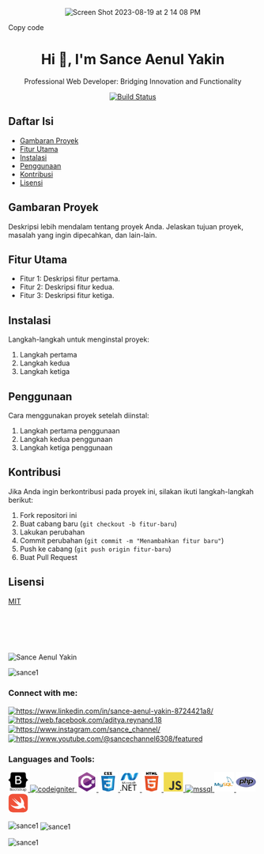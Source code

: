 <p align="center">
<img width="1024" alt="Screen Shot 2023-08-19 at 2 14 08 PM" src="https://github.com/sance1/Project7Aug2023/assets/92260329/08498ce4-cdc4-411a-b920-b8e2f7e24396">
</p>


Copy code
<!-- Judul Proyek -->
<h1 align="center">Hi 👋, I'm Sance Aenul Yakin</h1>

<!-- Deskripsi Proyek -->
<p align="center">Professional Web Developer: Bridging Innovation and Functionality</p>

<!-- Status Build -->
<p align="center">
  <a href="#">
    <img src="https://img.shields.io/badge/build-passing-brightgreen.svg" alt="Build Status">
  </a>
</p>

<!-- Daftar Isi -->
## Daftar Isi

- [Gambaran Proyek](#gambaran-proyek)
- [Fitur Utama](#fitur-utama)
- [Instalasi](#instalasi)
- [Penggunaan](#penggunaan)
- [Kontribusi](#kontribusi)
- [Lisensi](#lisensi)

<!-- Gambaran Proyek -->
## Gambaran Proyek

Deskripsi lebih mendalam tentang proyek Anda. Jelaskan tujuan proyek, masalah yang ingin dipecahkan, dan lain-lain.

<!-- Fitur Utama -->
## Fitur Utama

- Fitur 1: Deskripsi fitur pertama.
- Fitur 2: Deskripsi fitur kedua.
- Fitur 3: Deskripsi fitur ketiga.

<!-- Instalasi -->
## Instalasi

Langkah-langkah untuk menginstal proyek:

1. Langkah pertama
2. Langkah kedua
3. Langkah ketiga

<!-- Penggunaan -->
## Penggunaan

Cara menggunakan proyek setelah diinstal:

1. Langkah pertama penggunaan
2. Langkah kedua penggunaan
3. Langkah ketiga penggunaan

<!-- Kontribusi -->
## Kontribusi

Jika Anda ingin berkontribusi pada proyek ini, silakan ikuti langkah-langkah berikut:

1. Fork repositori ini
2. Buat cabang baru (`git checkout -b fitur-baru`)
3. Lakukan perubahan
4. Commit perubahan (`git commit -m "Menambahkan fitur baru"`)
5. Push ke cabang (`git push origin fitur-baru`)
6. Buat Pull Request

<!-- Lisensi -->
## Lisensi

[MIT](link-lisensi)

  
<br><br><br><br>

<p align="left"> <img src="https://scontent.fcgk3-1.fna.fbcdn.net/v/t39.30808-6/342019419_573017321476798_3161839677736738785_n.jpg?_nc_cat=109&ccb=1-7&_nc_sid=730e14&_nc_eui2=AeGNWY8b9BrquwhhF3TxXPNztUOss6oL6im1Q6yzqgvqKddnze0LRoZHlfben4JtEDaYjVYmsZ7i_TSXeRIW4xCL&_nc_ohc=4gPzy4P4ntEAX9ga3cC&_nc_zt=23&_nc_ht=scontent.fcgk3-1.fna&oh=00_AfCt7onsQrn8nRXWWCCj7axcINn5H4VMPHWoBdgvWyg0Sg&oe=64E55F7D" alt="Sance Aenul Yakin" width="200" height="250"/> </p>


<p align="left"> <img src="https://komarev.com/ghpvc/?username=sance1&label=Profile%20views&color=0e75b6&style=flat" alt="sance1" /> </p>

<h3 align="left">Connect with me:</h3>
<p align="left">
<a href="https://linkedin.com/in/https://www.linkedin.com/in/sance-aenul-yakin-8724421a8/" target="blank"><img align="center" src="https://raw.githubusercontent.com/rahuldkjain/github-profile-readme-generator/master/src/images/icons/Social/linked-in-alt.svg" alt="https://www.linkedin.com/in/sance-aenul-yakin-8724421a8/" height="30" width="40" /></a>
<a href="https://fb.com/https://web.facebook.com/aditya.reynand.18" target="blank"><img align="center" src="https://raw.githubusercontent.com/rahuldkjain/github-profile-readme-generator/master/src/images/icons/Social/facebook.svg" alt="https://web.facebook.com/aditya.reynand.18" height="30" width="40" /></a>
<a href="https://instagram.com/https://www.instagram.com/sance_channel/" target="blank"><img align="center" src="https://raw.githubusercontent.com/rahuldkjain/github-profile-readme-generator/master/src/images/icons/Social/instagram.svg" alt="https://www.instagram.com/sance_channel/" height="30" width="40" /></a>
<a href="https://www.youtube.com/c/https://www.youtube.com/@sancechannel6308/featured" target="blank"><img align="center" src="https://raw.githubusercontent.com/rahuldkjain/github-profile-readme-generator/master/src/images/icons/Social/youtube.svg" alt="https://www.youtube.com/@sancechannel6308/featured" height="30" width="40" /></a>
</p>

<h3 align="left">Languages and Tools:</h3>
<p align="left"> <a href="https://getbootstrap.com" target="_blank" rel="noreferrer"> <img src="https://raw.githubusercontent.com/devicons/devicon/master/icons/bootstrap/bootstrap-plain-wordmark.svg" alt="bootstrap" width="40" height="40"/> </a> <a href="https://codeigniter.com" target="_blank" rel="noreferrer"> <img src="https://cdn.worldvectorlogo.com/logos/codeigniter.svg" alt="codeigniter" width="40" height="40"/> </a> <a href="https://www.w3schools.com/cs/" target="_blank" rel="noreferrer"> <img src="https://raw.githubusercontent.com/devicons/devicon/master/icons/csharp/csharp-original.svg" alt="csharp" width="40" height="40"/> </a> <a href="https://www.w3schools.com/css/" target="_blank" rel="noreferrer"> <img src="https://raw.githubusercontent.com/devicons/devicon/master/icons/css3/css3-original-wordmark.svg" alt="css3" width="40" height="40"/> </a> <a href="https://dotnet.microsoft.com/" target="_blank" rel="noreferrer"> <img src="https://raw.githubusercontent.com/devicons/devicon/master/icons/dot-net/dot-net-original-wordmark.svg" alt="dotnet" width="40" height="40"/> </a> <a href="https://www.w3.org/html/" target="_blank" rel="noreferrer"> <img src="https://raw.githubusercontent.com/devicons/devicon/master/icons/html5/html5-original-wordmark.svg" alt="html5" width="40" height="40"/> </a> <a href="https://developer.mozilla.org/en-US/docs/Web/JavaScript" target="_blank" rel="noreferrer"> <img src="https://raw.githubusercontent.com/devicons/devicon/master/icons/javascript/javascript-original.svg" alt="javascript" width="40" height="40"/> </a> <a href="https://www.microsoft.com/en-us/sql-server" target="_blank" rel="noreferrer"> <img src="https://www.svgrepo.com/show/303229/microsoft-sql-server-logo.svg" alt="mssql" width="40" height="40"/> </a> <a href="https://www.mysql.com/" target="_blank" rel="noreferrer"> <img src="https://raw.githubusercontent.com/devicons/devicon/master/icons/mysql/mysql-original-wordmark.svg" alt="mysql" width="40" height="40"/> </a> <a href="https://www.php.net" target="_blank" rel="noreferrer"> <img src="https://raw.githubusercontent.com/devicons/devicon/master/icons/php/php-original.svg" alt="php" width="40" height="40"/> </a> <a href="https://developer.apple.com/swift/" target="_blank" rel="noreferrer"> <img src="https://raw.githubusercontent.com/devicons/devicon/master/icons/swift/swift-original.svg" alt="swift" width="40" height="40"/> </a> </p>

<p><img align="left" src="https://github-readme-stats.vercel.app/api/top-langs?username=sance1&show_icons=true&locale=en&layout=compact" alt="sance1" /></p>

<p>&nbsp;<img align="center" src="https://github-readme-stats.vercel.app/api?username=sance1&show_icons=true&locale=en" alt="sance1" /></p>

<p><img align="center" src="https://github-readme-streak-stats.herokuapp.com/?user=sance1&" alt="sance1" /></p>
